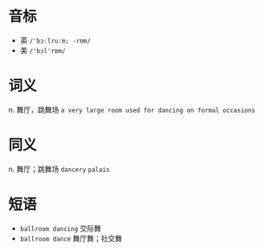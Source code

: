 # 音标

- 英 `/'bɔːlruːm; -rʊm/`
- 美 `/'bɔl'rʊm/`

# 词义

n. 舞厅，跳舞场
`a very large room used for dancing on formal occasions`

# 同义

n. 舞厅；跳舞场
`dancery` `palais`

# 短语

- `ballroom dancing` 交际舞
- `ballroom dance` 舞厅舞；社交舞

